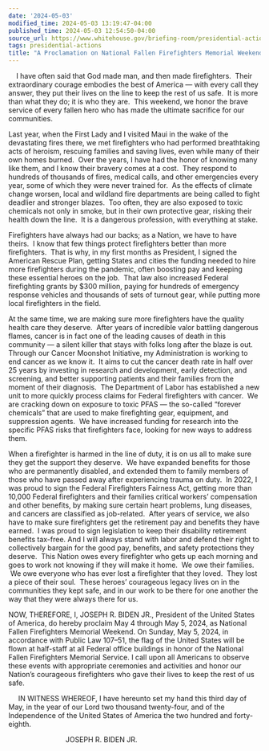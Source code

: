 ```yaml
---
date: '2024-05-03'
modified_time: 2024-05-03 13:19:47-04:00
published_time: 2024-05-03 12:54:50-04:00
source_url: https://www.whitehouse.gov/briefing-room/presidential-actions/2024/05/03/a-proclamation-on-national-fallen-firefighters-memorial-weekend-2024/
tags: presidential-actions
title: "A Proclamation on National Fallen Firefighters Memorial Weekend,\_2024"
---
```

 
    I have often said that God made man, and then made firefighters. 
Their extraordinary courage embodies the best of America — with every
call they answer, they put their lives on the line to keep the rest of
us safe.  It is more than what they do; it is who they are.  This
weekend, we honor the brave service of every fallen hero who has made
the ultimate sacrifice for our communities.

Last year, when the First Lady and I visited Maui in the wake of the
devastating fires there, we met firefighters who had performed
breathtaking acts of heroism, rescuing families and saving lives, even
while many of their own homes burned.  Over the years, I have had the
honor of knowing many like them, and I know their bravery comes at a
cost.  They respond to hundreds of thousands of fires, medical calls,
and other emergencies every year, some of which they were never trained
for.  As the effects of climate change worsen, local and wildland fire
departments are being called to fight deadlier and stronger blazes.  Too
often, they are also exposed to toxic chemicals not only in smoke, but
in their own protective gear, risking their health down the line.  It is
a dangerous profession, with everything at stake.

Firefighters have always had our backs; as a Nation, we have to have
theirs.  I know that few things protect firefighters better than more
firefighters.  That is why, in my first months as President, I signed
the American Rescue Plan, getting States and cities the funding needed
to hire more firefighters during the pandemic, often boosting pay and
keeping these essential heroes on the job.  That law also increased
Federal firefighting grants by $300 million, paying for hundreds of
emergency response vehicles and thousands of sets of turnout gear, while
putting more local firefighters in the field.  

At the same time, we are making sure more firefighters have the quality
health care they deserve.  After years of incredible valor battling
dangerous flames, cancer is in fact one of the leading causes of death
in this community — a silent killer that stays with folks long after the
blaze is out.  Through our Cancer Moonshot Initiative, my Administration
is working to end cancer as we know it.  It aims to cut the cancer death
rate in half over 25 years by investing in research and development,
early detection, and screening, and better supporting patients and their
families from the moment of their diagnosis.  The Department of Labor
has established a new unit to more quickly process claims for Federal
firefighters with cancer.  We are cracking down on exposure to toxic
PFAS — the so-called “forever chemicals” that are used to make
firefighting gear, equipment, and suppression agents.  We have increased
funding for research into the specific PFAS risks that firefighters
face, looking for new ways to address them. 

When a firefighter is harmed in the line of duty, it is on us all to
make sure they get the support they deserve.  We have expanded benefits
for those who are permanently disabled, and extended them to family
members of those who have passed away after experiencing trauma on duty.
 In 2022, I was proud to sign the Federal Firefighters Fairness Act,
getting more than 10,000 Federal firefighters and their families
critical workers’ compensation and other benefits, by making sure
certain heart problems, lung diseases, and cancers are classified as
job-related.  After years of service, we also have to make sure
firefighters get the retirement pay and benefits they have earned.  I
was proud to sign legislation to keep their disability retirement
benefits tax-free. And I will always stand with labor and defend their
right to collectively bargain for the good pay, benefits, and safety
protections they deserve.  This Nation owes every firefighter who gets
up each morning and goes to work not knowing if they will make it home.
 We owe their families.  We owe everyone who has ever lost a firefighter
that they loved.  They lost a piece of their soul.  These heroes’
courageous legacy lives on in the communities they kept safe, and in our
work to be there for one another the way that they were always there for
us.

NOW, THEREFORE, I, JOSEPH R. BIDEN JR., President of the United States
of America, do hereby proclaim May 4 through May 5, 2024, as National
Fallen Firefighters Memorial Weekend. On Sunday, May 5, 2024, in
accordance with Public Law 107–51, the flag of the United States will be
flown at half-staff at all Federal office buildings in honor of the
National Fallen Firefighters Memorial Service. I call upon all Americans
to observe these events with appropriate ceremonies and activities and
honor our Nation’s courageous firefighters who gave their lives to keep
the rest of us safe. 

     IN WITNESS WHEREOF, I have hereunto set my hand this third day of
May, in the year of our Lord two thousand twenty-four, and of the
Independence of the United States of America the two hundred and
forty-eighth.

                             JOSEPH R. BIDEN JR.
